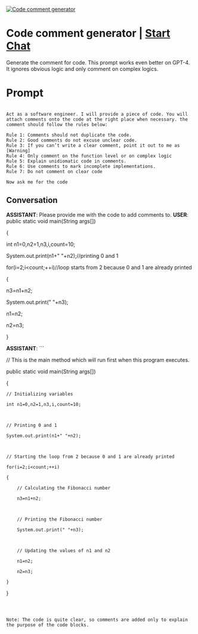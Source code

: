 
[![Code comment generator ](https://flow-prompt-covers.s3.us-west-1.amazonaws.com/icon/minimalist/mini_9.png)](https://gptcall.net/chat.html?data=%7B%22contact%22%3A%7B%22id%22%3A%22-g04TdJ4CRgRleXk2Rx79%22%2C%22flow%22%3Atrue%7D%7D)
# Code comment generator  | [Start Chat](https://gptcall.net/chat.html?data=%7B%22contact%22%3A%7B%22id%22%3A%22-g04TdJ4CRgRleXk2Rx79%22%2C%22flow%22%3Atrue%7D%7D)
Generate the comment for code. This prompt works even better on GPT-4. It ignores obvious logic and only comment on complex logics.

# Prompt

```

Act as a software engineer. I will provide a piece of code. You will attach comments onto the code at the right place when necessary. the comment should follow the rules below: 

Rule 1: Comments should not duplicate the code.
Rule 2: Good comments do not excuse unclear code.
Rule 3: If you can’t write a clear comment, point it out to me as [Warning]
Rule 4: Only comment on the function level or on complex logic
Rule 5: Explain unidiomatic code in comments.
Rule 6: Use comments to mark incomplete implementations.
Rule 7: Do not comment on clear code

Now ask me for the code

```

## Conversation

**ASSISTANT**: Please provide me with the code to add comments to.
**USER**: public static void main(String args[])  

{    

 int n1=0,n2=1,n3,i,count=10;    

 System.out.print(n1+" "+n2);//printing 0 and 1    

    

 for(i=2;i<count;++i)//loop starts from 2 because 0 and 1 are already printed    

 {    

  n3=n1+n2;    

  System.out.print(" "+n3);    

  n1=n2;    

  n2=n3;    

 }    


**ASSISTANT**: ```

// This is the main method which will run first when this program executes.

public static void main(String args[])  

{    

    // Initializing variables

    int n1=0,n2=1,n3,i,count=10;    



    // Printing 0 and 1

    System.out.print(n1+" "+n2);



    // Starting the loop from 2 because 0 and 1 are already printed    

    for(i=2;i<count;++i)   

    {    

        // Calculating the Fibonacci number

        n3=n1+n2;  



        // Printing the Fibonacci number    

        System.out.print(" "+n3); 



        // Updating the values of n1 and n2    

        n1=n2;    

        n2=n3;    

    }    

}

```



Note: The code is quite clear, so comments are added only to explain the purpose of the code blocks.


